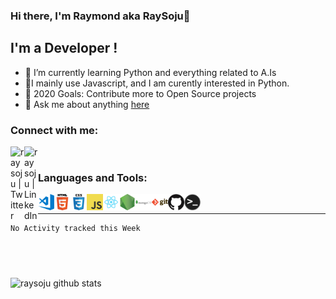 ### Hi there, I'm Raymond aka RaySoju👋

## I'm a Developer !

- 🌱 I’m currently learning Python and everything related to A.Is
- 📝I mainly use Javascript, and I am curently interested in Python.
- 🥅 2020 Goals: Contribute more to Open Source projects
- 💬 Ask me about anything [here][githubIssue]

### Connect with me:

[<img align="left" alt="raysoju | Twitter" width="22px" src="https://cdn.jsdelivr.net/npm/simple-icons@v3/icons/twitter.svg" />][twitter]
[<img align="left" alt="raysoju | LinkedIn" width="22px" src="https://cdn.jsdelivr.net/npm/simple-icons@v3/icons/linkedin.svg" />][linkedin]

<br>

### Languages and Tools:

<img align="left" alt="Visual Studio Code" width="26px" src="https://raw.githubusercontent.com/github/explore/80688e429a7d4ef2fca1e82350fe8e3517d3494d/topics/visual-studio-code/visual-studio-code.png" />
<img align="left" alt="HTML5" width="26px" src="https://raw.githubusercontent.com/github/explore/80688e429a7d4ef2fca1e82350fe8e3517d3494d/topics/html/html.png" />
<img align="left" alt="CSS3" width="26px" src="https://raw.githubusercontent.com/github/explore/80688e429a7d4ef2fca1e82350fe8e3517d3494d/topics/css/css.png" />
<img align="left" alt="JavaScript" width="26px" src="https://raw.githubusercontent.com/github/explore/80688e429a7d4ef2fca1e82350fe8e3517d3494d/topics/javascript/javascript.png" />
<img align="left" alt="React" width="26px" src="https://raw.githubusercontent.com/github/explore/80688e429a7d4ef2fca1e82350fe8e3517d3494d/topics/react/react.png" />
<img align="left" alt="Node.js" width="26px" src="https://raw.githubusercontent.com/github/explore/80688e429a7d4ef2fca1e82350fe8e3517d3494d/topics/nodejs/nodejs.png" />
<img align="left" alt="MongoDB" width="26px" src="https://raw.githubusercontent.com/github/explore/80688e429a7d4ef2fca1e82350fe8e3517d3494d/topics/mongodb/mongodb.png" />
<img align="left" alt="Git" width="26px" src="https://raw.githubusercontent.com/github/explore/80688e429a7d4ef2fca1e82350fe8e3517d3494d/topics/git/git.png" />
<img align="left" alt="GitHub" width="26px" src="https://raw.githubusercontent.com/github/explore/78df643247d429f6cc873026c0622819ad797942/topics/github/github.png" />
<img align="left" alt="Terminal" width="26px" src="https://raw.githubusercontent.com/github/explore/80688e429a7d4ef2fca1e82350fe8e3517d3494d/topics/terminal/terminal.png" />

<br>

---

<!--START_SECTION:waka-->
```text
No Activity tracked this Week
```
<!--END_SECTION:waka-->

## <br>

<img align="left" alt="raysoju github stats" src="https://github-readme-stats.vercel.app/api?username=LimRaymond&show_icons=true&hide_border=true&count_private=true&include_all_commits=true" />

[twitter]: https://twitter.com/raylimho
[linkedin]: https://www.linkedin.com/in/raymond-lim-626b7b136/
[githubIssue]: https://github.com/LimRaymond/LimRaymond/issues
